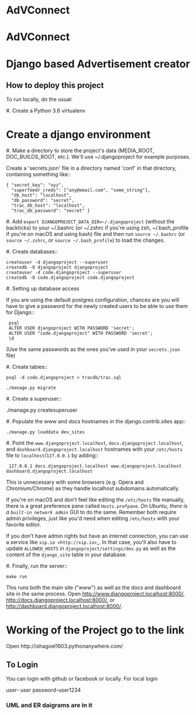 # AdVConnect
# AdVConnect
<h1>Django based Advertisement creator</h1>
<h2>How to deploy this project</h2>
<p>To run locally, do the usual:

#. Create a Python 3.6 virtualenv

# Create a django environment

#. Make a directory to store the project's data (MEDIA_ROOT, DOC_BUILDS_ROOT,
   etc.). We'll use ~/.djangoproject for example purposes.

   Create a 'secrets.json' file in a directory named 'conf' in that directory,
   containing something like::

    { "secret_key": "xyz",
      "superfeedr_creds": ["any@email.com", "some_string"],
      "db_host": "localhost",
      "db_password": "secret",
      "trac_db_host": "localhost",
      "trac_db_password": "secret" }

#. Add `export DJANGOPROJECT_DATA_DIR=~/.djangoproject` (without the backticks)
   to your ~/.bashrc (or ~/.zshrc if you're using zsh, ~/.bash_profile if
   you're on macOS and using bash) file and then run `source ~/.bashrc` (or
   `source ~/.zshrc`, or `source ~/.bash_profile`) to load the changes.

#. Create databases::

    createuser -d djangoproject --superuser
    createdb -O djangoproject djangoproject
    createuser -d code.djangoproject --superuser
    createdb -O code.djangoproject code.djangoproject

#. Setting up database access

   If you are using the default postgres configuration, chances are you will
   have to give a password for the newly created users to be able to
   use them for Django::

     psql
     ALTER USER djangoproject WITH PASSWORD 'secret';
     ALTER USER "code.djangoproject" WITH PASSWORD 'secret';
     \d

   (Use the same passwords as the ones you've used in your `secrets.json` file)

#. Create tables::

    psql -d code.djangoproject < tracdb/trac.sql

    ./manage.py migrate

#. Create a superuser::

   ./manage.py createsuperuser

#. Populate the www and docs hostnames in the django.contrib.sites app::

    ./manage.py loaddata dev_sites

#. Point the ``www.djangoproject.localhost``, ``docs.djangoproject.localhost``,
   and ``dashboard.djangoproject.localhost`` hostnames with your ``/etc/hosts``
   file to ``localhost``/``127.0.0.1`` by adding::

     127.0.0.1 docs.djangoproject.localhost www.djangoproject.localhost dashboard.djangoproject.localhost

   This is unnecessary with some browsers (e.g. Opera and Chromium/Chrome) as
   they handle localhost subdomains automatically.

   If you're on macOS and don't feel like editing the ``/etc/hosts`` file
   manually, there is a great preference pane called `Hosts.prefpane`_. On
   Ubuntu, there is a `built-in network admin`_ GUI to do the same. Remember
   both require admin privileges, just like you'd need when editing
   ``/etc/hosts`` with your favorite editor.

   If you don't have admin rights but have an internet connection, you can use a
   service like `xip.io <http://xip.io>`_. In that case, you'll also have to
   update `ALLOWED_HOSTS` in `djangoproject/settings/dev.py` as well as the
   content of the `django_site` table in your database.
  
#. Finally, run the server::

    make run

   This runs both the main site ("www") as well as the
   docs and dashboard site in the same process.
   Open http://www.djangoproject.localhost:8000/,
   http://docs.djangoproject.localhost:8000/,
   or http://dashboard.djangoproject.localhost:8000/.
</p>
<h1> Working of the Project go to the link</h1>
  Open http://ishagoel1603.pythonanywhere.com/
 <h2> To Login </h2>
 <p>You can login with github or facebook or locally. For local login</p>
  <p>user- user
  password-user1234</p>
  <h3>UML and ER daigrams are in it</h3>  
